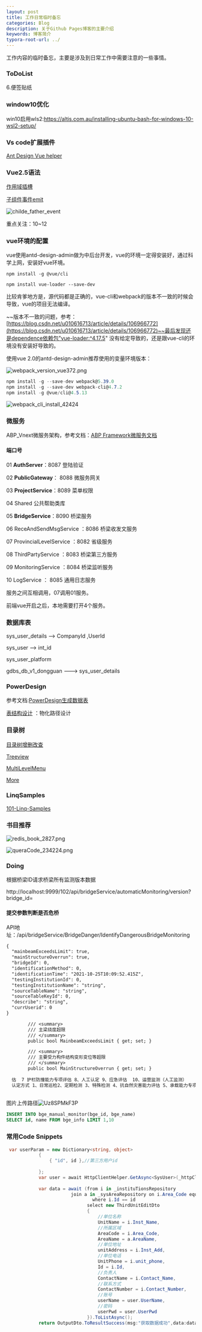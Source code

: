 ```yaml
---
layout: post
title: 工作日常临时备忘
categories: Blog
description: 关于Github Pages博客的主要介绍
keywords: 博客简介
typora-root-url: ../
---
```

工作内容的临时备忘，主要是涉及到日常工作中需要注意的一些事情。

### ToDoList

6.便签贴纸   

### window10优化

win10启用wls2:https://altis.com.au/installing-ubuntu-bash-for-windows-10-wsl2-setup/


### Vs code扩展插件

[Ant Design Vue helper](https://marketplace.visualstudio.com/items?itemName=ant-design-vue.vscode-ant-design-vue-helper)



### Vue2.5语法

[作用域插槽](https://cn.vuejs.org/v2/guide/components-slots.html)

[子组件事件emit](https://cn.vuejs.org/v2/guide/components.html?#%E4%BD%BF%E7%94%A8%E4%BA%8B%E4%BB%B6%E6%8A%9B%E5%87%BA%E4%B8%80%E4%B8%AA%E5%80%BC)

![childe_father_event](/images/posts/child_father_event.png)

重点关注：10~12

### vue环境的配置

vue使用antd-design-admin做为中后台开发，vue的环境一定得安装好，通过科学上网，安装好vue环境。

`npm install -g @vue/cli`

`npm install vue-loader --save-dev`

比较肯爹地方是，源代码都是正确的，vue-cli和webpack的版本不一致的时候会导致，vue的项目无法编译。

~~版本不一致的问题，参考：[https://blog.csdn.net/u010616713/article/details/106966772](https://blog.csdn.net/u010616713/article/details/106966772)~~最后发现还是dependence依赖包"vue-loader:^4.17.5" 没有给定导致的，还是跟vue-cli的环境没有安装好导致的。

使用vue 2.0的antd-design-admin推荐使用的变量环境版本：

![webpack_version_vue372.png](/images/posts/webpack_version_vue372.png)

```c#
npm install -g --save-dev webpack@5.39.0
npm install -g --save-dev webpack-cli@4.7.2
npm install -g @vue/cli@4.5.13
```

![webpack_cli_install_42424](/images/posts/webpack_cli_install_42424.png)

### 微服务

ABP_Vnext微服务架构，参考文档：[ABP Framework微服务文档](https://docs.abp.io/zh-Hans/abp/latest/Samples/Microservice-Demo)

#### 端口号

01 **AuthServer**：8087   登陆验证

02 **PublicGateway**： 8088  微服务网关

03 **ProjectService**：8089  菜单权限

04 Shared 公共帮助类库

05 **BridgeService**：8090 桥梁服务

06 ReceAndSendMsgService ：8086  桥梁收发文服务

07 ProvincialLevelService ：8082 省级服务

08 ThirdPartyService ：8083 桥梁第三方服务

09 MonitoringService ：8084  桥梁监听服务

10 LogService ： 8085  通用日志服务

服务之间互相调用，07调用01服务。

前端vue开启之后，本地需要打开4个服务。

### 数据库表

sys_user_details   --> CompanyId ,UserId

sys_user     --> int_id  

sys_user_platform 

gdbs_db_v1_dongguan --->  sys_user_details


### PowerDesign

参考文档:[PowerDesign生成数据表](https://www.cnblogs.com/timingstarts/p/12640336.html)

[表结构设计](https://www.cnblogs.com/goloving/p/13570067.html)  ：物化路径设计 

### 目录树

[目录树增删改查](https://www.mysqltutorial.org/mysql-adjacency-list-tree/)

[Treeview](https://www.phpflow.com/php/treeview-using-bootstrap-treeview-php-mysql/)

[MultiLevelMenu](https://github.com/jdriesen/MultiLevelMenu)

[More](https://www.google.com/search?q=tree%20menu%20php%20mysql%20example%20site%3Agithub.com&newwindow=1&ei=5eN1YczSDe-kytMPvNKB2Ao&ved=2ahUKEwiM2aHlkeTzAhVvknIEHTxpAKsQ2wF6BAgnEAE&uact=5&oq=github&gs_lcp=Cgdnd3Mtd2l6EAMyEAguELEDEMcBENEDEEMQkwIyBQgAEJECMgQIABBDMgcIABCxAxBDMgQIABBDMgQIABBDMgQIABBDMgoIABCxAxCDARBDMggIABCABBCxAzIFCAAQgARKBAhBGABQAFgAYJMBaABwAHgAgAGuAogBrgKSAQMzLTGYAQA&sclient=gws-wiz)



### LinqSamples

[101-Linq-Samples](https://github.com/victorjspinto/101-Linq-Samples)





### 书目推荐

![redis_book_2827.png](/images/posts/redis_book_2827.png)

![queraCode_234224.png](/images/posts/queraCode_234224.png)



### Doing

根据桥梁ID请求桥梁所有监测版本数据

http://localhost:9999/102/api/bridgeService/automaticMonitoring/version?bridge_id=



#### 提交参数判断是否危桥

API地址：/api/bridgeService/BridgeDanger/IdentifyDangerousBridgeMonitoring

```tex
{
  "mainbeamExceedsLimit": true,
  "mainStructureOverrun": true,
  "bridgeId": 0,
  "identificationMethod": 0,
  "identificationTime": "2021-10-25T10:09:52.415Z",
  "testingInstitutionId": 0,
  "testingInstitutionName": "string",
  "sourceTableName": "string",
  "sourceTableKeyId": 0,
  "describe": "string",
  "currUserid": 0
}

        /// <summary>
        /// 主梁挠度超限
        /// </summary>
        public bool MainbeamExceedsLimit { get; set; }

        /// <summary>
        /// 主要受力构件结构变形变位等超限
        /// </summary>
        public bool MainStructureOverrun { get; set; }
        
  估  7 护栏防撞能力专项评估 8、人工认定 9、应急评估  10、运营监测（人工监测）
  认定方式 1、日常巡检2、定期检测	3、特殊检测 4、抗自然灾害能力评估 5、承载能力专项评估 6、独柱墩桥梁横向倾覆安全评估  7 护栏防撞能力专项评估 8、人工认定 9、应急评估  10、运营监测（人工监测）
  
```

图片上传路径![Uz8SPMkF3P](/images/posts/Uz8SPMkF3P.png)



```sql
INSERT INTO bge_manual_monitor(bge_id, bge_name)
SELECT id, name FROM bge_info LIMIT 1,10
```

### 常用Code Snippets

```c#
 var userParam = new Dictionary<string, object>
            {
                { "id", id },//第三方用户id
               
            };
            var user = await HttpClientHelper.GetAsync<SysUser>(_httpClientFactory, _httpContext.HttpContext, userPath, PlatFormEnum.AuthService, userParam);
            
            var data = await (from i in _instituTionsRepository
                        join a in _sysAreaRepository on i.Area_Code equals a.AreaCode
                                where i.Id == id
                              select new ThirdUnitEditDto
                              {
                                  //单位名称
                                  UnitName = i.Inst_Name,
                                  //所属区域
                                  AreaCode = i.Area_Code,
                                  AreaName = a.AreaName,
                                  //单位地址
                                  unitAddress = i.Inst_Add,
                                  //单位电话
                                  UnitPhone = i.unit_phone,
                                  Id = i.Id,
                                  //负责人
                                  ContactName = i.Contact_Name,
                                  //联系方式
                                  ContactNumber = i.Contact_Number,
                                  //账号
                                  userName = user.UserName,
                                  //密码
                                  userPwd = user.UserPwd
                              }).ToListAsync();
            return OutputDto.ToResultSuccess(msg:"获取数据成功",data:data);
```



